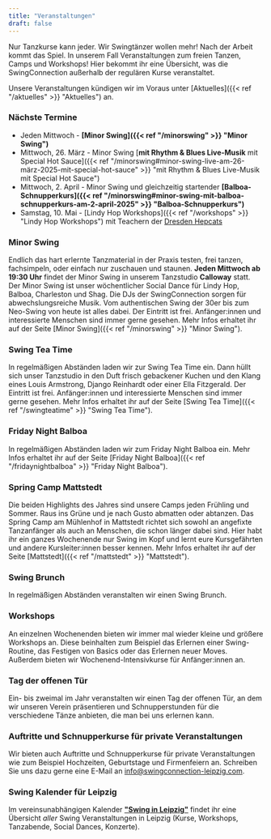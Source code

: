 ```yaml
---
title: "Veranstaltungen"
draft: false
---
```


Nur Tanzkurse kann jeder. Wir Swingtänzer wollen mehr! Nach der Arbeit kommt das Spiel. In unserem Fall Veranstaltungen zum freien Tanzen, Camps und Workshops! Hier bekommt ihr eine Übersicht, was die SwingConnection außerhalb der regulären Kurse veranstaltet. 

Unsere Veranstaltungen kündigen wir im Voraus unter [Aktuelles]({{< ref "/aktuelles" >}} "Aktuelles") an.

### Nächste Termine

- Jeden Mittwoch - **[Minor Swing]({{< ref "/minorswing" >}} "Minor Swing")** 
- Mittwoch, 26. März - Minor Swing [**mit Rhythm & Blues Live-Musik** mit Special Hot Sauce]({{< ref "/minorswing#minor-swing-live-am-26-märz-2025-mit-special-hot-sauce" >}} "mit Rhythm & Blues Live-Musik mit Special Hot Sauce")
- Mittwoch, 2. April - Minor Swing und gleichzeitig startender **[Balboa-Schnupperkurs]({{< ref "/minorswing#minor-swing-mit-balboa-schnupperkurs-am-2-april-2025" >}} "Balboa-Schnupperkurs")**
- Samstag, 10. Mai - [Lindy Hop Workshops]({{< ref "/workshops" >}} "Lindy Hop Workshops") mit Teachern der [Dresden Hepcats](https://dresden-hepcats.de/)

### Minor Swing
Endlich das hart erlernte Tanzmaterial in der Praxis testen, frei tanzen, fachsimpeln, oder einfach nur zuschauen und staunen. **Jeden Mittwoch ab 19:30 Uhr** findet der Minor Swing in unserem Tanzstudio **Calloway** statt. Der Minor Swing ist unser wöchentlicher Social Dance für Lindy Hop, Balboa, Charleston und Shag. Die DJs der SwingConnection sorgen für abwechslungsreiche Musik. Vom authentischen Swing der 30er bis zum Neo-Swing von heute ist alles dabei. Der Eintritt ist frei. Anfänger:innen und interessierte Menschen sind immer gerne gesehen. Mehr Infos erhaltet ihr auf der Seite [Minor Swing]({{< ref "/minorswing" >}} "Minor Swing").

### Swing Tea Time
In regelmäßigen Abständen laden wir zur Swing Tea Time ein. Dann hüllt sich unser Tanzstudio in den Duft frisch gebackener Kuchen und den Klang eines Louis Armstrong, Django Reinhardt oder einer Ella Fitzgerald. Der Eintritt ist frei. Anfänger:innen und interessierte Menschen sind immer gerne gesehen. Mehr Infos erhaltet ihr auf der Seite [Swing Tea Time]({{< ref "/swingteatime" >}} "Swing Tea Time").

### Friday Night Balboa
In regelmäßigen Abständen laden wir zum Friday Night Balboa ein. Mehr Infos erhaltet ihr auf der Seite [Friday Night Balboa]({{< ref "/fridaynightbalboa" >}} "Friday Night Balboa").

### Spring Camp Mattstedt
Die beiden Highlights des Jahres sind unsere Camps jeden Frühling und Sommer. Raus ins Grüne und je nach Gusto abmatten oder abtanzen. Das Spring Camp am Mühlenhof in Mattstedt richtet sich sowohl an angefixte Tanzanfänger als auch an Menschen, die schon länger dabei sind. Hier habt ihr ein ganzes Wochenende nur Swing im Kopf und lernt eure Kursgefährten und andere Kursleiter:innen besser kennen. Mehr Infos erhaltet ihr auf der Seite [Mattstedt]({{< ref "/mattstedt" >}} "Mattstedt").

### Swing Brunch
In regelmäßigen Abständen veranstalten wir einen Swing Brunch.

### Workshops
An einzelnen Wochenenden bieten wir immer mal wieder kleine und größere Workshops an. Diese beinhalten zum Beispiel das Erlernen einer Swing-Routine, das Festigen von Basics oder das Erlernen neuer Moves. Außerdem bieten wir Wochenend-Intensivkurse für Anfänger:innen an.

### Tag der offenen Tür
Ein- bis zweimal im Jahr veranstalten wir einen Tag der offenen Tür, an dem wir unseren Verein präsentieren und Schnupperstunden für die verschiedene Tänze anbieten, die man bei uns erlernen kann.

### Auftritte und Schnupperkurse für private Veranstaltungen
Wir bieten auch Auftritte und Schnupperkurse für private Veranstaltungen wie zum Beispiel Hochzeiten, Geburtstage und Firmenfeiern an. Schreiben Sie uns dazu gerne eine E-Mail an info@swingconnection-leipzig.com.

### Swing Kalender für Leipzig
Im vereinsunabhängigen Kalender [**"Swing in Leipzig"**](https://kalender.digital/0c529f4b4448ea55b992) findet ihr eine Übersicht *aller* Swing Veranstaltungen in Leipzig (Kurse, Workshops, Tanzabende, Social Dances, Konzerte).
